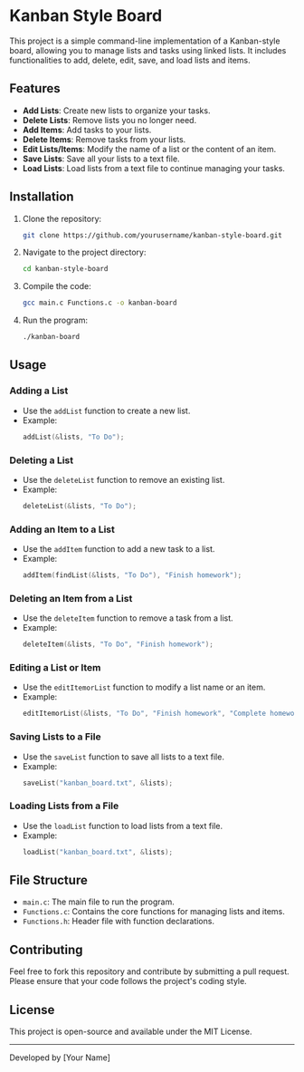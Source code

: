 # Kanban Style Board

This project is a simple command-line implementation of a Kanban-style board, allowing you to manage lists and tasks using linked lists. It includes functionalities to add, delete, edit, save, and load lists and items.

## Features

- **Add Lists**: Create new lists to organize your tasks.
- **Delete Lists**: Remove lists you no longer need.
- **Add Items**: Add tasks to your lists.
- **Delete Items**: Remove tasks from your lists.
- **Edit Lists/Items**: Modify the name of a list or the content of an item.
- **Save Lists**: Save all your lists to a text file.
- **Load Lists**: Load lists from a text file to continue managing your tasks.

## Installation

1. Clone the repository:
    ```sh
    git clone https://github.com/yourusername/kanban-style-board.git
    ```

2. Navigate to the project directory:
    ```sh
    cd kanban-style-board
    ```

3. Compile the code:
    ```sh
    gcc main.c Functions.c -o kanban-board
    ```

4. Run the program:
    ```sh
    ./kanban-board
    ```

## Usage

### Adding a List
- Use the `addList` function to create a new list.
- Example:
    ```c
    addList(&lists, "To Do");
    ```

### Deleting a List
- Use the `deleteList` function to remove an existing list.
- Example:
    ```c
    deleteList(&lists, "To Do");
    ```

### Adding an Item to a List
- Use the `addItem` function to add a new task to a list.
- Example:
    ```c
    addItem(findList(&lists, "To Do"), "Finish homework");
    ```

### Deleting an Item from a List
- Use the `deleteItem` function to remove a task from a list.
- Example:
    ```c
    deleteItem(&lists, "To Do", "Finish homework");
    ```

### Editing a List or Item
- Use the `editItemorList` function to modify a list name or an item.
- Example:
    ```c
    editItemorList(&lists, "To Do", "Finish homework", "Complete homework");
    ```

### Saving Lists to a File
- Use the `saveList` function to save all lists to a text file.
- Example:
    ```c
    saveList("kanban_board.txt", &lists);
    ```

### Loading Lists from a File
- Use the `loadList` function to load lists from a text file.
- Example:
    ```c
    loadList("kanban_board.txt", &lists);
    ```

## File Structure

- `main.c`: The main file to run the program.
- `Functions.c`: Contains the core functions for managing lists and items.
- `Functions.h`: Header file with function declarations.

## Contributing

Feel free to fork this repository and contribute by submitting a pull request. Please ensure that your code follows the project's coding style.

## License

This project is open-source and available under the MIT License.

---

Developed by [Your Name]
